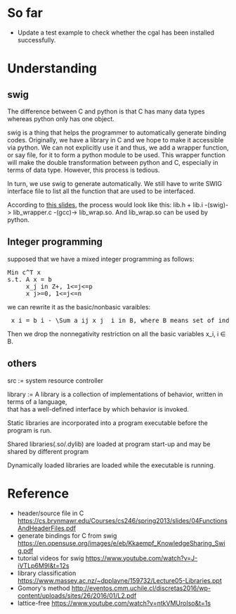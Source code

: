 # So far
- Update a test example to check whether the cgal has been installed successfully.



# Understanding

## swig
The difference between C and python is that C has many data types whereas python only has one object.

swig is a thing that helps the programmer to automatically generate binding codes. Originally, we have a library in C and we hope to make it accessible via python. We can not explicitly use it and thus, we add a wrapper function, or say file, for it to form a python module to be used. This wrapper function will make the double transformation between python and C, especially in terms of data type. However, this process is tedious.

In turn, we use swig to generate automatically. We still have to write SWIG interface file to list all the function that are used to be interfaced. 

According to [this slides](https://en.opensuse.org/images/e/eb/Kkaempf_KnowledgeSharing_Swig.pdf), the process would look like this: lib.h + lib.i -(swig)-> lib_wrapper.c -(gcc)-> lib_wrap.so. And lib_wrap.so can be used by python.
  
## Integer programming

supposed that we have a mixed integer programming as follows:

<pre xml:lang="latex">
Min c^T x
s.t. A x = b
     x_j in Z+, 1<=j<=p
     x_j>=0, 1<=j<=n
</pre>

we can rewrite it as the basic/nonbasic varaibles:

<pre xml:lang="latex">
 x_i = b_i - \Sum a_ij x_j  i in B, where B means set of index of basic variables
</pre>

Then we drop the nonnegativity restriction on all the basic variables x_i, i ∈ B. 



## others

src := system resource controller

library := A library is a collection of implementations of behavior, written in terms of a language, \
that has a well-defined interface by which behavior is invoked. 

Static libraries are incorporated into a program executable before the program is run.

Shared libraries(.so/.dylib) are loaded at program start-up and may be shared by different program

Dynamically loaded libraries are loaded while the executable is running.

# Reference
- header/source file in C https://cs.brynmawr.edu/Courses/cs246/spring2013/slides/04FunctionsAndHeaderFiles.pdf
- generate bindings for C from swig https://en.opensuse.org/images/e/eb/Kkaempf_KnowledgeSharing_Swig.pdf
- tutorial videos for swig https://www.youtube.com/watch?v=J-iVTLp6M9I&t=12s
- library classification https://www.massey.ac.nz/~dpplayne/159732/Lecture05-Libraries.ppt
- Gomory's method http://eventos.cmm.uchile.cl/discretas2016/wp-content/uploads/sites/26/2016/01/L2.pdf
- lattice-free https://www.youtube.com/watch?v=ntkVMUroIso&t=1s
